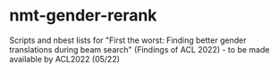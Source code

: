 # nmt-gender-rerank
Scripts and nbest lists for "First the worst: Finding better gender translations during beam search" (Findings of ACL 2022) - to be made available by ACL2022 (05/22)
